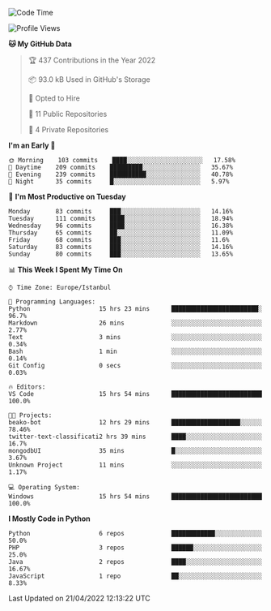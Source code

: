 <!--START_SECTION:waka-->
![Code Time](http://img.shields.io/badge/Code%20Time-173%20hrs%2056%20mins-blue)

![Profile Views](http://img.shields.io/badge/Profile%20Views-0-blue)

**🐱 My GitHub Data** 

> 🏆 437 Contributions in the Year 2022
 > 
> 📦 93.0 kB Used in GitHub's Storage 
 > 
> 💼 Opted to Hire
 > 
> 📜 11 Public Repositories 
 > 
> 🔑 4 Private Repositories  
 > 
**I'm an Early 🐤** 

```text
🌞 Morning    103 commits    ████░░░░░░░░░░░░░░░░░░░░░   17.58% 
🌆 Daytime    209 commits    █████████░░░░░░░░░░░░░░░░   35.67% 
🌃 Evening    239 commits    ██████████░░░░░░░░░░░░░░░   40.78% 
🌙 Night      35 commits     █░░░░░░░░░░░░░░░░░░░░░░░░   5.97%

```
📅 **I'm Most Productive on Tuesday** 

```text
Monday       83 commits     ███░░░░░░░░░░░░░░░░░░░░░░   14.16% 
Tuesday      111 commits    ████░░░░░░░░░░░░░░░░░░░░░   18.94% 
Wednesday    96 commits     ████░░░░░░░░░░░░░░░░░░░░░   16.38% 
Thursday     65 commits     ██░░░░░░░░░░░░░░░░░░░░░░░   11.09% 
Friday       68 commits     ███░░░░░░░░░░░░░░░░░░░░░░   11.6% 
Saturday     83 commits     ███░░░░░░░░░░░░░░░░░░░░░░   14.16% 
Sunday       80 commits     ███░░░░░░░░░░░░░░░░░░░░░░   13.65%

```


📊 **This Week I Spent My Time On** 

```text
⌚︎ Time Zone: Europe/Istanbul

💬 Programming Languages: 
Python                   15 hrs 23 mins      ████████████████████████░   96.7% 
Markdown                 26 mins             ░░░░░░░░░░░░░░░░░░░░░░░░░   2.77% 
Text                     3 mins              ░░░░░░░░░░░░░░░░░░░░░░░░░   0.34% 
Bash                     1 min               ░░░░░░░░░░░░░░░░░░░░░░░░░   0.14% 
Git Config               0 secs              ░░░░░░░░░░░░░░░░░░░░░░░░░   0.03%

🔥 Editors: 
VS Code                  15 hrs 54 mins      █████████████████████████   100.0%

🐱‍💻 Projects: 
beako-bot                12 hrs 29 mins      ███████████████████░░░░░░   78.46% 
twitter-text-classificati2 hrs 39 mins       ████░░░░░░░░░░░░░░░░░░░░░   16.7% 
mongodbUI                35 mins             █░░░░░░░░░░░░░░░░░░░░░░░░   3.67% 
Unknown Project          11 mins             ░░░░░░░░░░░░░░░░░░░░░░░░░   1.17%

💻 Operating System: 
Windows                  15 hrs 54 mins      █████████████████████████   100.0%

```

**I Mostly Code in Python** 

```text
Python                   6 repos             ████████████░░░░░░░░░░░░░   50.0% 
PHP                      3 repos             ██████░░░░░░░░░░░░░░░░░░░   25.0% 
Java                     2 repos             ████░░░░░░░░░░░░░░░░░░░░░   16.67% 
JavaScript               1 repo              ██░░░░░░░░░░░░░░░░░░░░░░░   8.33%

```



 Last Updated on 21/04/2022 12:13:22 UTC
<!--END_SECTION:waka-->

<!--
**3nws/3nws** is a ✨ _special_ ✨ repository because its `README.md` (this file) appears on your GitHub profile.

Here are some ideas to get you started:

- 🔭 I’m currently working on ...
- 🌱 I’m currently learning ...
- 👯 I’m looking to collaborate on ...
- 🤔 I’m looking for help with ...
- 💬 Ask me about ...
- 📫 How to reach me: ...
- 😄 Pronouns: ...
- ⚡ Fun fact: ...
-->
